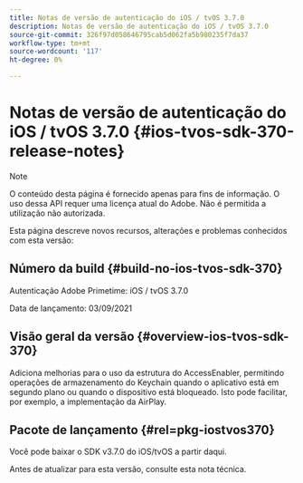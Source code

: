 ```yaml
---
title: Notas de versão de autenticação do iOS / tvOS 3.7.0
description: Notas de versão de autenticação do iOS / tvOS 3.7.0
source-git-commit: 326f97d058646795cab5d062fa5b980235f7da37
workflow-type: tm+mt
source-wordcount: '117'
ht-degree: 0%

---
```



# Notas de versão de autenticação do iOS / tvOS 3.7.0 {#ios-tvos-sdk-370-release-notes}

>[!NOTE]
>
>O conteúdo desta página é fornecido apenas para fins de informação. O uso dessa API requer uma licença atual do Adobe. Não é permitida a utilização não autorizada.

Esta página descreve novos recursos, alterações e problemas conhecidos com esta versão:

## Número da build {#build-no-ios-tvos-sdk-370}

Autenticação Adobe Primetime: iOS / tvOS 3.7.0

Data de lançamento: 03/09/2021



## Visão geral da versão {#overview-ios-tvos-sdk-370}

Adiciona melhorias para o uso da estrutura do AccessEnabler, permitindo operações de armazenamento do Keychain quando o aplicativo está em segundo plano ou quando o dispositivo está bloqueado. Isto pode facilitar, por exemplo, a implementação da AirPlay.

## Pacote de lançamento {#rel=pkg-iostvos370}

Você pode baixar o SDK v3.7.0 do iOS/tvOS a partir daqui.

Antes de atualizar para esta versão, consulte esta nota técnica.